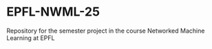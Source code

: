 # EPFL-NWML-25
Repository for the semester project in the course Networked Machine Learning at EPFL
